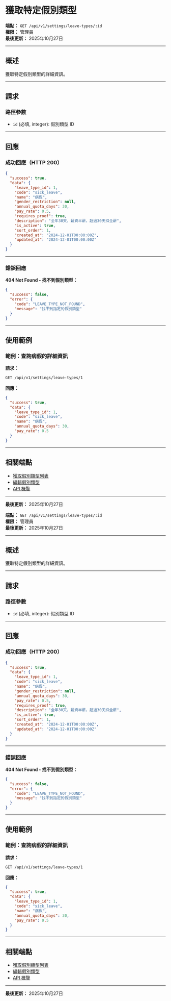 # 獲取特定假別類型

**端點：** `GET /api/v1/settings/leave-types/:id`  
**權限：** 管理員  
**最後更新：** 2025年10月27日

---

## 概述

獲取特定假別類型的詳細資訊。

---

## 請求

### 路徑參數

- `id` (必填, integer): 假別類型 ID

---

## 回應

### 成功回應（HTTP 200）

```json
{
  "success": true,
  "data": {
    "leave_type_id": 1,
    "code": "sick_leave",
    "name": "病假",
    "gender_restriction": null,
    "annual_quota_days": 30,
    "pay_rate": 0.5,
    "requires_proof": true,
    "description": "全年30天，薪資半薪，超過30天扣全薪",
    "is_active": true,
    "sort_order": 1,
    "created_at": "2024-12-01T00:00:00Z",
    "updated_at": "2024-12-01T00:00:00Z"
  }
}
```

---

### 錯誤回應

**404 Not Found - 找不到假別類型：**
```json
{
  "success": false,
  "error": {
    "code": "LEAVE_TYPE_NOT_FOUND",
    "message": "找不到指定的假別類型"
  }
}
```

---

## 使用範例

### 範例：查詢病假的詳細資訊

**請求：**
```bash
GET /api/v1/settings/leave-types/1
```

**回應：**
```json
{
  "success": true,
  "data": {
    "leave_type_id": 1,
    "code": "sick_leave",
    "name": "病假",
    "annual_quota_days": 30,
    "pay_rate": 0.5
  }
}
```

---

## 相關端點

- [獲取假別類型列表](./獲取假別類型列表.md)
- [編輯假別類型](./編輯假別類型.md)
- [API 概覽](./_概覽.md)

---

**最後更新：** 2025年10月27日



**端點：** `GET /api/v1/settings/leave-types/:id`  
**權限：** 管理員  
**最後更新：** 2025年10月27日

---

## 概述

獲取特定假別類型的詳細資訊。

---

## 請求

### 路徑參數

- `id` (必填, integer): 假別類型 ID

---

## 回應

### 成功回應（HTTP 200）

```json
{
  "success": true,
  "data": {
    "leave_type_id": 1,
    "code": "sick_leave",
    "name": "病假",
    "gender_restriction": null,
    "annual_quota_days": 30,
    "pay_rate": 0.5,
    "requires_proof": true,
    "description": "全年30天，薪資半薪，超過30天扣全薪",
    "is_active": true,
    "sort_order": 1,
    "created_at": "2024-12-01T00:00:00Z",
    "updated_at": "2024-12-01T00:00:00Z"
  }
}
```

---

### 錯誤回應

**404 Not Found - 找不到假別類型：**
```json
{
  "success": false,
  "error": {
    "code": "LEAVE_TYPE_NOT_FOUND",
    "message": "找不到指定的假別類型"
  }
}
```

---

## 使用範例

### 範例：查詢病假的詳細資訊

**請求：**
```bash
GET /api/v1/settings/leave-types/1
```

**回應：**
```json
{
  "success": true,
  "data": {
    "leave_type_id": 1,
    "code": "sick_leave",
    "name": "病假",
    "annual_quota_days": 30,
    "pay_rate": 0.5
  }
}
```

---

## 相關端點

- [獲取假別類型列表](./獲取假別類型列表.md)
- [編輯假別類型](./編輯假別類型.md)
- [API 概覽](./_概覽.md)

---

**最後更新：** 2025年10月27日



